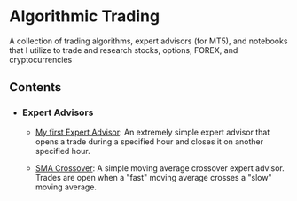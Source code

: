 # Algorithmic Trading
A collection of trading algorithms, expert advisors (for MT5), and notebooks that I utilize to trade and research stocks, options, FOREX, and cryptocurrencies

## Contents

- ### Expert Advisors
  - [My first Expert Advisor](https://github.com/jingle77/Algorithmic-Trading/blob/main/Expert%20Advisors/My_First_EA.mq5): An extremely simple expert advisor that opens a trade during a specified hour and closes it on another specified hour.
  
  - [SMA Crossover](https://github.com/jingle77/Algorithmic-Trading/blob/main/Expert%20Advisors/MA_Crossover.mq5): A simple moving average crossover expert advisor. Trades are open when a "fast" moving average crosses a "slow" moving average.
